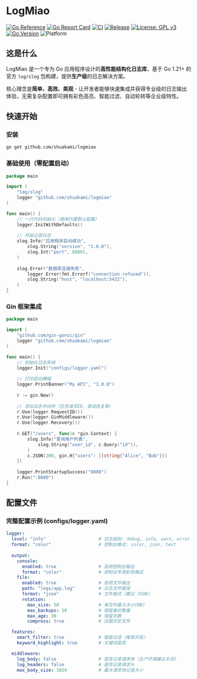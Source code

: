 # LogMiao

[![Go Reference](https://pkg.go.dev/badge/github.com/shuakami/logmiao.svg)](https://pkg.go.dev/github.com/shuakami/logmiao)
[![Go Report Card](https://goreportcard.com/badge/github.com/shuakami/logmiao)](https://goreportcard.com/report/github.com/shuakami/logmiao)
[![CI](https://github.com/shuakami/logmiao/workflows/CI/badge.svg)](https://github.com/shuakami/logmiao/actions)
[![Release](https://img.shields.io/github/v/release/shuakami/logmiao?style=flat-square&color=667eea)](https://github.com/shuakami/logmiao/releases)
[![License: GPL v3](https://img.shields.io/badge/License-GPLv3-blue.svg)](https://www.gnu.org/licenses/gpl-3.0)
[![Go Version](https://img.shields.io/badge/Go-1.21+-00ADD8?style=flat-square&logo=go)](https://golang.org/)
![Platform](https://img.shields.io/badge/平台-Win/Mac/Linux-48bb78?style=flat-square)

## 这是什么

LogMiao 是一个专为 Go 应用程序设计的**高性能结构化日志库**，基于 Go 1.21+ 的官方 `log/slog` 包构建，提供**生产级**的日志解决方案。

核心理念是**简单、高效、美观** - 让开发者能够快速集成并获得专业级的日志输出体验，无需复杂配置即可拥有彩色高亮、智能过滤、自动轮转等企业级特性。

## 快速开始

### 安装

```bash
go get github.com/shuakami/logmiao
```

### 基础使用（零配置启动）

```go
package main

import (
    "log/slog"
    logger "github.com/shuakami/logmiao"
)

func main() {
    // 一行代码初始化（使用内置默认配置）
    logger.InitWithDefaults()
    
    // 开始记录日志
    slog.Info("应用程序启动成功", 
        slog.String("version", "1.0.0"),
        slog.Int("port", 8080),
    )
    
    slog.Error("数据库连接失败", 
        logger.Error(fmt.Errorf("connection refused")),
        slog.String("host", "localhost:5432"),
    )
}
```

### Gin 框架集成

```go
package main

import (
    "github.com/gin-gonic/gin"
    logger "github.com/shuakami/logmiao"
)

func main() {
    // 初始化日志系统
    logger.Init("configs/logger.yaml")
    
    // 打印启动横幅
    logger.PrintBanner("My API", "1.0.0")
    
    r := gin.New()
    
    // 添加日志中间件（包含请求ID、错误恢复等）
    r.Use(logger.RequestID())
    r.Use(logger.GinMiddleware()) 
    r.Use(logger.Recovery())
    
    r.GET("/users", func(c *gin.Context) {
        slog.Info("查询用户列表", 
            slog.String("user_id", c.Query("id")),
        )
        c.JSON(200, gin.H{"users": []string{"Alice", "Bob"}})
    })
    
    logger.PrintStartupSuccess("8080")
    r.Run(":8080")
}
```

## 配置文件

### 完整配置示例 (configs/logger.yaml)

```yaml
logger:
  level: "info"                    # 日志级别: debug, info, warn, error
  format: "color"                  # 控制台格式: color, json, text
  
  output:
    console:
      enabled: true                # 启用控制台输出
      format: "color"              # 控制台专用彩色格式
    file:
      enabled: true                # 启用文件输出
      path: "logs/app.log"         # 日志文件路径
      format: "json"               # 文件格式（建议 JSON）
      rotation:
        max_size: 50               # 单文件最大大小(MB)
        max_backups: 10            # 保留备份数量
        max_age: 30                # 保留天数
        compress: true             # 压缩历史文件

  features:
    smart_filter: true             # 智能过滤（推荐开启）
    keyword_highlight: true        # 关键词高亮

  middleware:
    log_body: false                # 是否记录请求体（生产环境建议关闭）
    log_headers: false             # 是否记录请求头
    max_body_size: 1024            # 最大请求体记录大小
```
